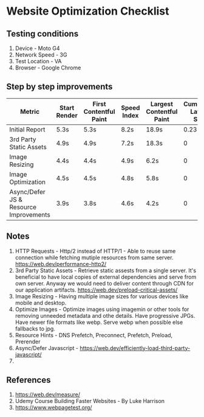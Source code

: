 # Website Optimization Checklist

## Testing conditions

1. Device - Moto G4
1. Network Speed - 3G
1. Test Location - VA
1. Browser - Google Chrome

## Step by step improvements

Metric | Start Render | First Contentful Paint | Speed Index | Largest Contentful Paint | Cumulative Layout Shift  | Time to Interactive | Total Blocking Time | Bytes Downloaded | Fully Loaded | Lighthouse Score 
--- | --- | --- | --- |--- |--- |--- |--- |--- |--- |--- 
Initial Report | 5.3s | 5.3s | 8.2s | 18.9s | 0.231 | 35.7s | 0.6s | 4264kb | 33.0s | 12
3rd Party Static Assets  | 4.9s | 4.9s | 7.2s | 18.3s | 0 | 27s | 0.6s | 4817kb | 29.8s | 25
Image Resizing  | 4.4s | 4.4s | 4.9s | 6.2s | 0 | 12s | 0.6s | 658kb | 14s | 38
Image Optimization  | 4.5s | 4.5s | 4.8s | 5.8s | 0 | 9.6s | 0.6s | 615kb | 13s | 46
Async/Defer JS & Resource Improvements  | 3.9s | 3.8s | 4.6s | 4.2s | 0 | 6.5s | 0.4s | 569kb | 12s | 70


## Notes
1. HTTP Requests - Http/2 instead of HTTP/1 - Able to reuse same connection while fetching mutiple resources from same server. https://web.dev/performance-http2/
1. 3rd Party Static Assets - Retrieve static assests from a single server. It's beneficial to have local copies of external dependencies and serve from own server. Anyway we would need to deliver content through CDN for our application artifacts. https://web.dev/preload-critical-assets/
1. Image Resizing - Having multiple image sizes for various devices like mobile and desktop.
1. Optimize Images - Optimize images using imagemin or other tools for removing unneeded metadata and othe details. Have progressive JPGs. Have newer file formats like webp. Serve webp when possible else fallbacks to jpg.
1. Resource Hints - DNS Prefetch, Preconnect, Prefetch, Preload, Prerender
1. Async/Defer Javascript - https://web.dev/efficiently-load-third-party-javascript/
1. 
## References

1. https://web.dev/measure/
1. Udemy Course Building Faster Websites - By Luke Harrison
1. https://www.webpagetest.org/